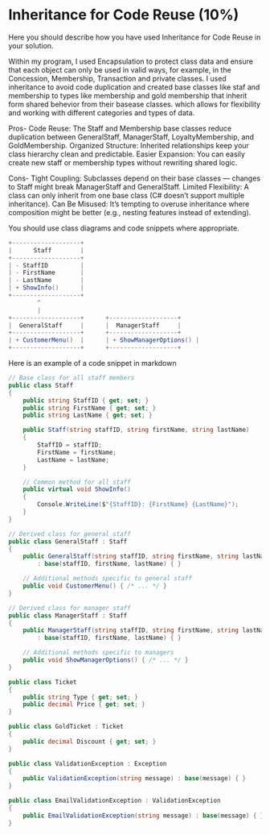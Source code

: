 # Inheritance for Code Reuse (10%)

Here you should describe how you have used Inheritance for Code Reuse in your solution.

Within my program, I used Encapsulation to protect class data and ensure that each object can only be used in valid ways, for example, in the Concession, Membership, Transaction and private classes. I used inheritance to avoid code duplication and created base classes like staf and membership to types like membership and gold membership that inherit form shared behevior from their basease classes. which allows for flexibility and working with different categories and types of data. 

Pros- 
Code Reuse: The Staff and Membership base classes reduce duplication between GeneralStaff, ManagerStaff, LoyaltyMembership, and GoldMembership.
Organized Structure: Inherited relationships keep your class hierarchy clean and predictable.
Easier Expansion: You can easily create new staff or membership types without rewriting shared logic.

Cons-
Tight Coupling: Subclasses depend on their base classes — changes to Staff might break ManagerStaff and GeneralStaff.
Limited Flexibility: A class can only inherit from one base class (C# doesn’t support multiple inheritance).
Can Be Misused: It’s tempting to overuse inheritance where composition might be better (e.g., nesting features instead of extending).

You should use class diagrams and code snippets where appropriate.

```cs
+-------------------+
|      Staff        |
+-------------------+
| - StaffID         |
| - FirstName       |
| - LastName        |
| + ShowInfo()      |
+-------------------+
        ^
        |
+-------------------+      +-------------------+
|  GeneralStaff     |      |  ManagerStaff     |
+-------------------+      +-------------------+
| + CustomerMenu()  |      | + ShowManagerOptions() |
+-------------------+      +-------------------+
```

Here is an example of a code snippet in markdown
```cs
// Base class for all staff members
public class Staff
{
    public string StaffID { get; set; }
    public string FirstName { get; set; }
    public string LastName { get; set; }

    public Staff(string staffID, string firstName, string lastName)
    {
        StaffID = staffID;
        FirstName = firstName;
        LastName = lastName;
    }

    // Common method for all staff
    public virtual void ShowInfo()
    {
        Console.WriteLine($"{StaffID}: {FirstName} {LastName}");
    }
}

// Derived class for general staff
public class GeneralStaff : Staff
{
    public GeneralStaff(string staffID, string firstName, string lastName)
        : base(staffID, firstName, lastName) { }

    // Additional methods specific to general staff
    public void CustomerMenu() { /* ... */ }
}

// Derived class for manager staff
public class ManagerStaff : Staff
{
    public ManagerStaff(string staffID, string firstName, string lastName)
        : base(staffID, firstName, lastName) { }

    // Additional methods specific to managers
    public void ShowManagerOptions() { /* ... */ }
}
```
```cs
public class Ticket
{
    public string Type { get; set; }
    public decimal Price { get; set; }
}

public class GoldTicket : Ticket
{
    public decimal Discount { get; set; }
}
```
```cs
public class ValidationException : Exception
{
    public ValidationException(string message) : base(message) { }
}

public class EmailValidationException : ValidationException
{
    public EmailValidationException(string message) : base(message) { }
}
```

